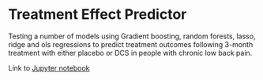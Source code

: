 # Treatment Effect Predictor
Testing a number of models using Gradient boosting, random forests, lasso, ridge and ols regressions to predict treatment outcomes following 3-month treatment with either placebo or DCS in people with chronic low back pain.

Link to [Jupyter notebook](public_190510_lasso.ipynb)
